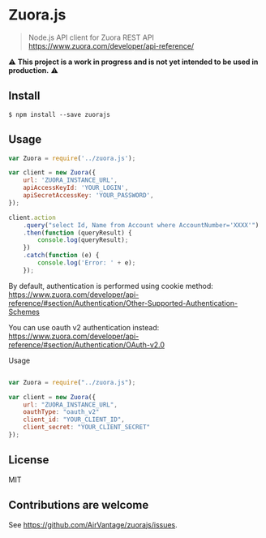 # Zuora.js

> Node.js API client for Zuora REST API https://www.zuora.com/developer/api-reference/

:warning: **This project is a work in progress and is not yet intended to be used in production.** :warning:

## Install

```
$ npm install --save zuorajs
```

## Usage

```javascript
var Zuora = require('../zuora.js');

var client = new Zuora({
	url: 'ZUORA_INSTANCE_URL',
	apiAccessKeyId: 'YOUR_LOGIN',
	apiSecretAccessKey: 'YOUR_PASSWORD',
});

client.action
	.query("select Id, Name from Account where AccountNumber='XXXX'")
	.then(function (queryResult) {
		console.log(queryResult);
	})
	.catch(function (e) {
		console.log('Error: ' + e);
	});
```

By default, authentication is performed using cookie method: https://www.zuora.com/developer/api-reference/#section/Authentication/Other-Supported-Authentication-Schemes

You can use oauth v2 authentication instead: https://www.zuora.com/developer/api-reference/#section/Authentication/OAuth-v2.0

Usage

```javascript

var Zuora = require("../zuora.js");

var client = new Zuora({
    url: "ZUORA_INSTANCE_URL",
    oauthType: "oauth_v2"
    client_id: "YOUR_CLIENT_ID",
    client_secret: "YOUR_CLIENT_SECRET"
});

```

## License

MIT

## Contributions are welcome

See https://github.com/AirVantage/zuorajs/issues.
